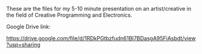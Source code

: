These are the files for my 5-10 minute presentation on an artist/creative in the field of Creative Programming and Electronics.


Google Drive link:

https://drive.google.com/file/d/1RDkPGtbzfudn61BI7BDasgA95FiAsbdt/view?usp=sharing
